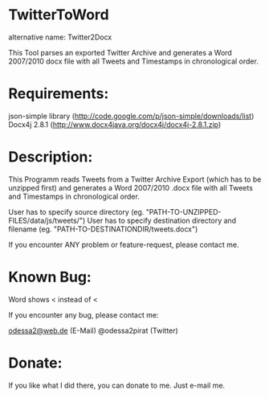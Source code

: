 TwitterToWord
=============
alternative name: Twitter2Docx

This Tool parses an exported Twitter Archive and generates a Word 2007/2010 docx file with all Tweets and Timestamps in chronological order.


Requirements:
=============
json-simple library (http://code.google.com/p/json-simple/downloads/list)
Docx4j 2.8.1 (http://www.docx4java.org/docx4j/docx4j-2.8.1.zip)


Description:
============

This Programm reads Tweets from a Twitter Archive Export (which has to be unzipped first) and generates a Word 2007/2010 .docx file with all Tweets and Timestamps in chronological order.

User has to specify source directory (eg. "PATH-TO-UNZIPPED-FILES/data/js/tweets/")
User has to specify destination directory and filename (eg. "PATH-TO-DESTINATIONDIR/tweets.docx")

If you encounter ANY problem or feature-request, please contact me.


Known Bug:
===========

Word shows &lt; instead of <


If you encounter any bug, please contact me:

odessa2@web.de (E-Mail)
@odessa2pirat (Twitter)

Donate:
=========
If you like what I did there, you can donate to me. Just e-mail me.

